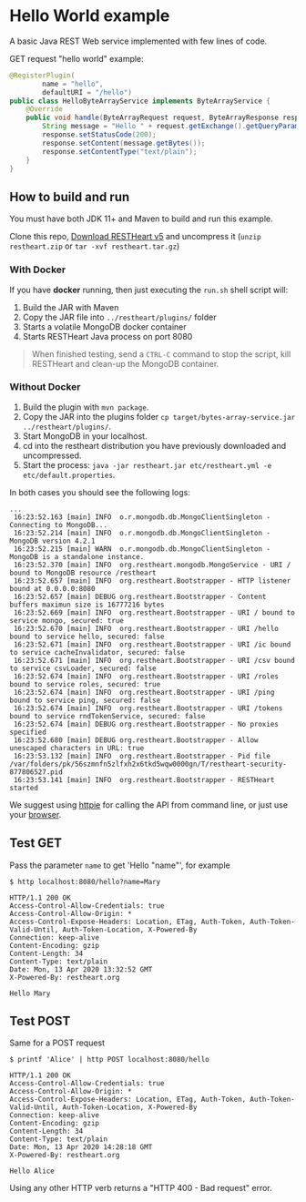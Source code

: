 # Hello World example

A basic Java REST Web service implemented with few lines of code.

GET request "hello world" example:

```java
@RegisterPlugin(
        name = "hello",
        defaultURI = "/hello")
public class HelloByteArrayService implements ByteArrayService {
    @Override
    public void handle(ByteArrayRequest request, ByteArrayResponse response) throws Exception {
        String message = "Hello " + request.getExchange().getQueryParameters().get("name").getFirst();
        response.setStatusCode(200);
        response.setContent(message.getBytes());
        response.setContentType("text/plain");
    }
}
```

## How to build and run

You must have both JDK 11+ and Maven to build and run this example.

Clone this repo, [Download RESTHeart v5](https://github.com/SoftInstigate/restheart/releases/tag/5.0.0-RC3) and uncompress it (`unzip restheart.zip` or `tar -xvf restheart.tar.gz`)

### With Docker

If you have __docker__ running, then just executing the `run.sh` shell script will:

1. Build the JAR with Maven
1. Copy the JAR file into `../restheart/plugins/` folder
1. Starts a volatile MongoDB docker container
1. Starts RESTHeart Java process on port 8080

> When finished testing, send a `CTRL-C` command to stop the script, kill RESTHeart and clean-up the MongoDB container.

### Without Docker

1. Build the plugin with `mvn package`.
1. Copy the JAR into the plugins folder `cp target/bytes-array-service.jar ../restheart/plugins/`.
1. Start MongoDB in your localhost.
1. cd into the restheart distribution you have previously downloaded and uncompressed.
1. Start the process: `java -jar restheart.jar etc/restheart.yml -e etc/default.properties`.

In both cases you should see the following logs:


```
...
 16:23:52.163 [main] INFO  o.r.mongodb.db.MongoClientSingleton - Connecting to MongoDB...
 16:23:52.214 [main] INFO  o.r.mongodb.db.MongoClientSingleton - MongoDB version 4.2.1
 16:23:52.215 [main] WARN  o.r.mongodb.db.MongoClientSingleton - MongoDB is a standalone instance.
 16:23:52.370 [main] INFO  org.restheart.mongodb.MongoService - URI / bound to MongoDB resource /restheart
 16:23:52.657 [main] INFO  org.restheart.Bootstrapper - HTTP listener bound at 0.0.0.0:8080
 16:23:52.657 [main] DEBUG org.restheart.Bootstrapper - Content buffers maximun size is 16777216 bytes
 16:23:52.669 [main] INFO  org.restheart.Bootstrapper - URI / bound to service mongo, secured: true
 16:23:52.670 [main] INFO  org.restheart.Bootstrapper - URI /hello bound to service hello, secured: false
 16:23:52.671 [main] INFO  org.restheart.Bootstrapper - URI /ic bound to service cacheInvalidator, secured: false
 16:23:52.671 [main] INFO  org.restheart.Bootstrapper - URI /csv bound to service csvLoader, secured: false
 16:23:52.674 [main] INFO  org.restheart.Bootstrapper - URI /roles bound to service roles, secured: true
 16:23:52.674 [main] INFO  org.restheart.Bootstrapper - URI /ping bound to service ping, secured: false
 16:23:52.674 [main] INFO  org.restheart.Bootstrapper - URI /tokens bound to service rndTokenService, secured: false
 16:23:52.674 [main] DEBUG org.restheart.Bootstrapper - No proxies specified
 16:23:52.680 [main] DEBUG org.restheart.Bootstrapper - Allow unescaped characters in URL: true
 16:23:53.132 [main] INFO  org.restheart.Bootstrapper - Pid file /var/folders/pk/56szmnfn5zlfxh2x6tkd5wqw0000gn/T/restheart-security-877806527.pid
 16:23:53.141 [main] INFO  org.restheart.Bootstrapper - RESTHeart started
```

We suggest using [httpie](https://httpie.org) for calling the API from command line, or just use your [browser](http://localhost:8080/hello?name=Mary).

## Test GET

Pass the parameter `name` to get 'Hello "name"', for example

```
$ http localhost:8080/hello?name=Mary

HTTP/1.1 200 OK
Access-Control-Allow-Credentials: true
Access-Control-Allow-Origin: *
Access-Control-Expose-Headers: Location, ETag, Auth-Token, Auth-Token-Valid-Until, Auth-Token-Location, X-Powered-By
Connection: keep-alive
Content-Encoding: gzip
Content-Length: 34
Content-Type: text/plain
Date: Mon, 13 Apr 2020 13:32:52 GMT
X-Powered-By: restheart.org

Hello Mary

```

## Test POST

Same for a POST request

```
$ printf 'Alice' | http POST localhost:8080/hello

HTTP/1.1 200 OK
Access-Control-Allow-Credentials: true
Access-Control-Allow-Origin: *
Access-Control-Expose-Headers: Location, ETag, Auth-Token, Auth-Token-Valid-Until, Auth-Token-Location, X-Powered-By
Connection: keep-alive
Content-Encoding: gzip
Content-Length: 34
Content-Type: text/plain
Date: Mon, 13 Apr 2020 14:28:18 GMT
X-Powered-By: restheart.org

Hello Alice

```

Using any other HTTP verb returns a "HTTP 400 - Bad request"  error.

